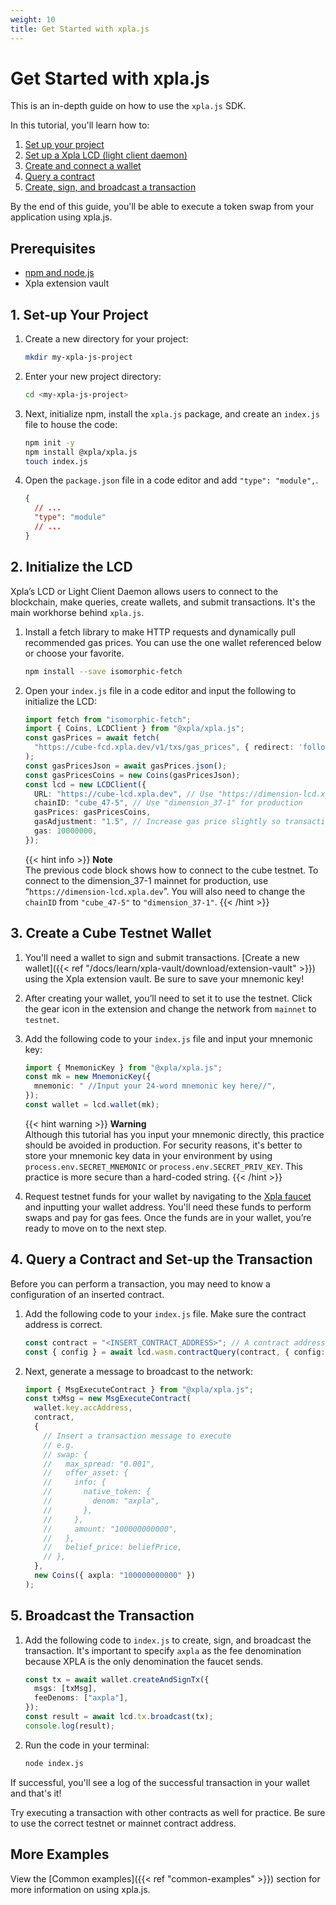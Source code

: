```yaml
---
weight: 10
title: Get Started with xpla.js
---
```


# Get Started with xpla.js

This is an in-depth guide on how to use the `xpla.js` SDK.

In this tutorial, you'll learn how to:

1. [Set up your project](#1-set-up-your-project)
2. [Set up a Xpla LCD (light client daemon)](#2-initialize-the-lcd)
3. [Create and connect a wallet](#3-create-a-cube-testnet-wallet)
4. [Query a contract](#4-query-a-contract-and-set-up-the-transaction)
5. [Create, sign, and broadcast a transaction](#5-broadcast-the-transaction)

By the end of this guide, you'll be able to execute a token swap from your application using xpla.js.

## Prerequisites

- [npm and node.js](https://docs.npmjs.com/downloading-and-installing-node-js-and-npm)
- Xpla extension vault

## 1. Set-up Your Project

1. Create a new directory for your project:

   ```sh
   mkdir my-xpla-js-project

   ```

2. Enter your new project directory:

   ```sh
   cd <my-xpla-js-project>
   ```

3. Next, initialize npm, install the `xpla.js` package, and create an `index.js` file to house the code:

   ```sh
   npm init -y
   npm install @xpla/xpla.js
   touch index.js
   ```

4. Open the `package.json` file in a code editor and add `"type": "module",`.

   ```json
   {
     // ...
     "type": "module"
     // ...
   }
   ```

## 2. Initialize the LCD

Xpla’s LCD or Light Client Daemon allows users to connect to the blockchain, make queries, create wallets, and submit transactions. It's the main workhorse behind `xpla.js`.

1. Install a fetch library to make HTTP requests and dynamically pull recommended gas prices. You can use the one wallet referenced below or choose your favorite.

   ```sh
   npm install --save isomorphic-fetch
   ```

2. Open your `index.js` file in a code editor and input the following to initialize the LCD:

   ```ts
   import fetch from "isomorphic-fetch";
   import { Coins, LCDClient } from "@xpla/xpla.js";
   const gasPrices = await fetch(
     "https://cube-fcd.xpla.dev/v1/txs/gas_prices", { redirect: 'follow' }
   );
   const gasPricesJson = await gasPrices.json();
   const gasPricesCoins = new Coins(gasPricesJson);
   const lcd = new LCDClient({
     URL: "https://cube-lcd.xpla.dev", // Use "https://dimension-lcd.xpla.dev" for prod
     chainID: "cube_47-5", // Use "dimension_37-1" for production
     gasPrices: gasPricesCoins,
     gasAdjustment: "1.5", // Increase gas price slightly so transactions go through smoothly.
     gas: 10000000,
   });
   ```

   {{< hint info >}}
   **Note**  
   The previous code block shows how to connect to the cube testnet. To connect to the dimension_37-1 mainnet for production, use “`https://dimension-lcd.xpla.dev`”.
   You will also need to change the `chainID` from `"cube_47-5"` to `"dimension_37-1"`.
   {{< /hint >}}

## 3. Create a Cube Testnet Wallet

1. You'll need a wallet to sign and submit transactions. [Create a new wallet]({{< ref "/docs/learn/xpla-vault/download/extension-vault" >}}) using the Xpla extension vault. Be sure to save your mnemonic key!

2. After creating your wallet, you’ll need to set it to use the testnet. Click the gear icon in the extension and change the network from `mainnet` to `testnet`.

3. Add the following code to your `index.js` file and input your mnemonic key:

   ```ts
   import { MnemonicKey } from "@xpla/xpla.js";
   const mk = new MnemonicKey({
     mnemonic: " //Input your 24-word mnemonic key here//",
   });
   const wallet = lcd.wallet(mk);
   ```

   {{< hint warning >}}
   **Warning**  
   Although this tutorial has you input your mnemonic directly, this practice should be avoided in production.
   For security reasons, it's better to store your mnemonic key data in your environment by using `process.env.SECRET_MNEMONIC` or `process.env.SECRET_PRIV_KEY`. This practice is more secure than a hard-coded string.
   {{< /hint >}}

4. Request testnet funds for your wallet by navigating to the [Xpla faucet](https://faucet.xpla.io) and inputting your wallet address. You'll need these funds to perform swaps and pay for gas fees. Once the funds are in your wallet, you’re ready to move on to the next step.

## 4. Query a Contract and Set-up the Transaction

Before you can perform a transaction, you may need to know a configuration of an inserted contract.

1. Add the following code to your `index.js` file. Make sure the contract address is correct.

   ```ts
   const contract = "<INSERT_CONTRACT_ADDRESS>"; // A contract address on cube.
   const { config } = await lcd.wasm.contractQuery(contract, { config: {} }); // Query a configuration of an inserted contract
   ```

2. Next, generate a message to broadcast to the network:

   ```ts
   import { MsgExecuteContract } from "@xpla/xpla.js";
   const txMsg = new MsgExecuteContract(
     wallet.key.accAddress,
     contract,
     {
       // Insert a transaction message to execute
       // e.g.
       // swap: {
       //   max_spread: "0.001",
       //   offer_asset: {
       //     info: {
       //       native_token: {
       //         denom: "axpla",
       //       },
       //     },
       //     amount: "100000000000",
       //   },
       //   belief_price: beliefPrice,
       // },
     },
     new Coins({ axpla: "100000000000" })
   );
   ```

## 5. Broadcast the Transaction

1. Add the following code to `index.js` to create, sign, and broadcast the transaction. It's important to specify `axpla` as the fee denomination because XPLA is the only denomination the faucet sends.

   ```ts
   const tx = await wallet.createAndSignTx({
     msgs: [txMsg],
     feeDenoms: ["axpla"],
   });
   const result = await lcd.tx.broadcast(tx);
   console.log(result);
   ```

2. Run the code in your terminal:

   ```sh
   node index.js
   ```

If successful, you'll see a log of the successful transaction in your wallet and that's it!

Try executing a transaction with other contracts as well for practice. Be sure to use the correct testnet or mainnet contract address.

## More Examples

View the [Common examples]({{< ref "common-examples" >}}) section for more information on using xpla.js.
